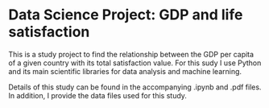 # Data Science Project: GDP and life satisfaction

This is a study project to find the relationship between the GDP per capita of a given country with its total satisfaction value.
For this sudy I use Python and its main scientific libraries for data analysis and machine learning.

Details of this study can be found in the accompanying .ipynb and .pdf files. In addition, I provide the data files used for this study.

